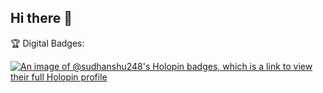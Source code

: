 ## Hi there 👋

<!--
**Sudhanshu248/Sudhanshu248** is a ✨ _special_ ✨ repository because its `README.md` (this file) appears on your GitHub profile.

Here are some ideas to get you started:

- 🔭 I’m currently working on ...
- 🌱 I’m currently learning ...
- 👯 I’m looking to collaborate on ...
- 🤔 I’m looking for help with ...
- 💬 Ask me about ...
- 📫 How to reach me: ...
- 😄 Pronouns: ...
- ⚡ Fun fact: ...

[![trophy](https://github-profile-trophy.vercel.app/?Sudhanshu248=ryo-ma)](https://github.com/ryo-ma/github-profile-trophy)
-->
🏆 Digital Badges:

[![An image of @sudhanshu248's Holopin badges, which is a link to view their full Holopin profile](https://holopin.me/sudhanshu248)](https://holopin.io/@sudhanshu248)
